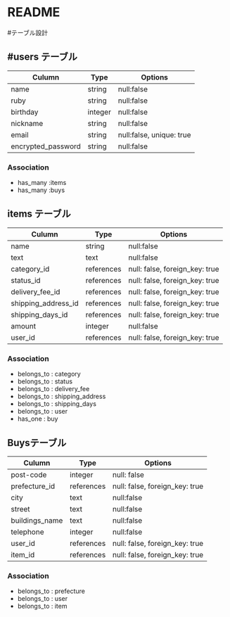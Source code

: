 # README

#テーブル設計

## #users テーブル

|  Culumn               | Type    |  Options   |
| --------------------- | ------- | ---------- |
| name                  | string  | null:false |
| ruby                  | string  | null:false |
| birthday              | integer | null:false |
| nickname              | string  | null:false |
| email                 | string  | null:false, unique: true  |
| encrypted_password    | string  | null:false |

### Association
- has_many :items
- has_many :buys


## items テーブル

|  Culumn             | Type       |  Options   |
| ------------------- | ---------- | ---------- |
| name                | string     | null:false |
| text                | text       | null:false |
| category_id         | references | null: false, foreign_key: true |
| status_id           | references | null: false, foreign_key: true |
| delivery_fee_id     | references | null: false, foreign_key: true |
| shipping_address_id | references | null: false, foreign_key: true |
| shipping_days_id    | references | null: false, foreign_key: true |
| amount              | integer    | null:false |
| user_id             | references | null: false, foreign_key: true |

### Association
- belongs_to : category
- belongs_to : status
- belongs_to : delivery_fee
- belongs_to : shipping_address
- belongs_to : shipping_days
- belongs_to : user
- has_one : buy

## Buysテーブル

|  Culumn             | Type       |  Options   |
| ------------------- | ---------- | ---------- |
| post-code           | integer    | null: false |
| prefecture_id       | references | null: false, foreign_key: true |
| city                | text       | null:false |
| street              | text       | null:false |
| buildings_name      | text       | null:false |
| telephone           | integer    | null:false |
| user_id             | references | null: false, foreign_key: true |
| item_id             | references | null: false, foreign_key: true |

### Association
- belongs_to : prefecture
- belongs_to : user
- belongs_to : item